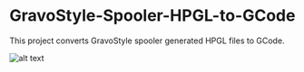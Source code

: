 # GravoStyle-Spooler-HPGL-to-GCode
This project converts GravoStyle spooler generated HPGL files to GCode.

![alt text](https://chrisandriessen.nl/web/img/gs.gif)
